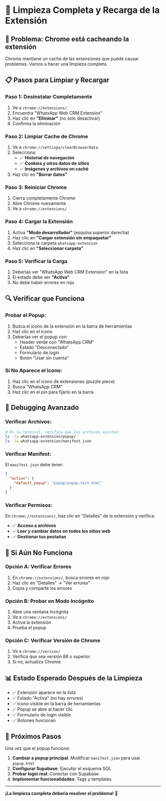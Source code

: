 # 🔄 Limpieza Completa y Recarga de la Extensión

## 🚨 **Problema: Chrome está cacheando la extensión**

Chrome mantiene un cache de las extensiones que puede causar problemas. Vamos a hacer una limpieza completa.

## 📋 **Pasos para Limpiar y Recargar**

### **Paso 1: Desinstalar Completamente**

1. Ve a `chrome://extensions/`
2. Encuentra "WhatsApp Web CRM Extension"
3. Haz clic en **"Eliminar"** (no solo desactivar)
4. Confirma la eliminación

### **Paso 2: Limpiar Cache de Chrome**

1. Ve a `chrome://settings/clearBrowserData`
2. Selecciona:
   - ✅ **Historial de navegación**
   - ✅ **Cookies y otros datos de sitios**
   - ✅ **Imágenes y archivos en caché**
3. Haz clic en **"Borrar datos"**

### **Paso 3: Reiniciar Chrome**

1. Cierra completamente Chrome
2. Abre Chrome nuevamente
3. Ve a `chrome://extensions/`

### **Paso 4: Cargar la Extensión**

1. Activa **"Modo desarrollador"** (esquina superior derecha)
2. Haz clic en **"Cargar extensión sin empaquetar"**
3. Selecciona la carpeta `whatsapp-extension`
4. Haz clic en **"Seleccionar carpeta"**

### **Paso 5: Verificar la Carga**

1. Deberías ver "WhatsApp Web CRM Extension" en la lista
2. El estado debe ser **"Activa"**
3. No debe haber errores en rojo

## 🔍 **Verificar que Funciona**

### **Probar el Popup:**

1. Busca el icono de la extensión en la barra de herramientas
2. Haz clic en el icono
3. Deberías ver el popup con:
   - Header verde con "WhatsApp CRM"
   - Estado "Desconectado"
   - Formulario de login
   - Botón "Usar sin cuenta"

### **Si No Aparece el Icono:**

1. Haz clic en el icono de extensiones (puzzle piece)
2. Busca "WhatsApp CRM"
3. Haz clic en el pin para fijarlo en la barra

## 🐛 **Debugging Avanzado**

### **Verificar Archivos:**

```bash
# En la terminal, verifica que los archivos existen:
ls -la whatsapp-extension/popup/
ls -la whatsapp-extension/manifest.json
```

### **Verificar Manifest:**

El `manifest.json` debe tener:
```json
{
  "action": {
    "default_popup": "popup/popup-test.html"
  }
}
```

### **Verificar Permisos:**

En `chrome://extensions/`, haz clic en "Detalles" de la extensión y verifica:
- ✅ **Acceso a archivos**
- ✅ **Leer y cambiar datos en todos los sitios web**
- ✅ **Gestionar tus pestañas**

## 🚨 **Si Aún No Funciona**

### **Opción A: Verificar Errores**

1. En `chrome://extensions/`, busca errores en rojo
2. Haz clic en "Detalles" → "Ver errores"
3. Copia y comparte los errores

### **Opción B: Probar en Modo Incógnito**

1. Abre una ventana incógnita
2. Ve a `chrome://extensions/`
3. Activa la extensión
4. Prueba el popup

### **Opción C: Verificar Versión de Chrome**

1. Ve a `chrome://version/`
2. Verifica que sea versión 88 o superior
3. Si no, actualiza Chrome

## 📊 **Estado Esperado Después de la Limpieza**

- ✅ Extensión aparece en la lista
- ✅ Estado "Activa" (no hay errores)
- ✅ Icono visible en la barra de herramientas
- ✅ Popup se abre al hacer clic
- ✅ Formulario de login visible
- ✅ Botones funcionan

## 🎯 **Próximos Pasos**

Una vez que el popup funcione:

1. **Cambiar a popup principal**: Modificar `manifest.json` para usar `popup.html`
2. **Configurar Supabase**: Ejecutar el esquema SQL
3. **Probar login real**: Conectar con Supabase
4. **Implementar funcionalidades**: Tags y templates

---

**¡La limpieza completa debería resolver el problema!** 🎉 